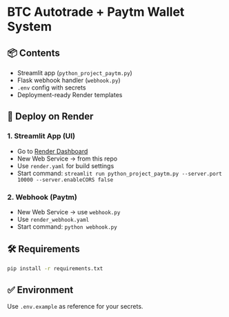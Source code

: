 # BTC Autotrade + Paytm Wallet System

## 📦 Contents
- Streamlit app (`python_project_paytm.py`)
- Flask webhook handler (`webhook.py`)
- `.env` config with secrets
- Deployment-ready Render templates

## 🚀 Deploy on Render

### 1. Streamlit App (UI)
- Go to [Render Dashboard](https://dashboard.render.com)
- New Web Service → from this repo
- Use `render.yaml` for build settings
- Start command: `streamlit run python_project_paytm.py --server.port 10000 --server.enableCORS false`

### 2. Webhook (Paytm)
- New Web Service → use `webhook.py`
- Use `render_webhook.yaml`
- Start command: `python webhook.py`

## 🛠 Requirements
```bash
pip install -r requirements.txt
```

## ✅ Environment
Use `.env.example` as reference for your secrets.
